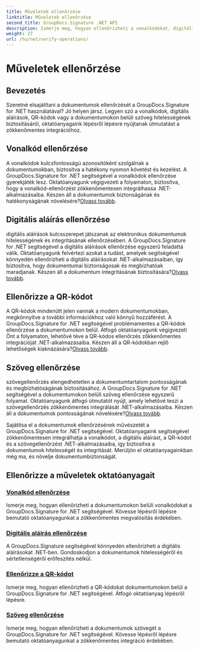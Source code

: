 ```yaml
---
title: Műveletek ellenőrzése
linktitle: Műveletek ellenőrzése
second_title: GroupDocs.Signature .NET API
description: Ismerje meg, hogyan ellenőrizheti a vonalkódokat, digitális aláírásokat, QR-kódokat és szövegeket a dokumentumokban a GroupDocs.Signature .NET segítségével. Lépésről lépésre oktatóanyagok a zökkenőmentes integráció érdekében.
weight: 27
url: /hu/net/verify-operations/
---
```


# Műveletek ellenőrzése

## Bevezetés

Szeretné elsajátítani a dokumentumok ellenőrzését a GroupDocs.Signature for .NET használatával? Jó helyen jársz. Legyen szó a vonalkódok, digitális aláírások, QR-kódok vagy a dokumentumokon belüli szöveg hitelességének biztosításáról, oktatóanyagaink lépésről lépésre nyújtanak útmutatást a zökkenőmentes integrációhoz.

## Vonalkód ellenőrzése
 A vonalkódok kulcsfontosságú azonosítóként szolgálnak a dokumentumokban, biztosítva a hatékony nyomon követést és kezelést. A GroupDocs.Signature for .NET segítségével a vonalkódok ellenőrzése gyerekjáték lesz. Oktatóanyagunk végigvezeti a folyamaton, biztosítva, hogy a vonalkód-ellenőrzést zökkenőmentesen integrálhassa .NET-alkalmazásaiba. Készen áll a dokumentumok biztonságának és hatékonyságának növelésére?[Olvass tovább](./verify-barcode/).

## Digitális aláírás ellenőrzése
 digitális aláírások kulcsszerepet játszanak az elektronikus dokumentumok hitelességének és integritásának ellenőrzésében. A GroupDocs.Signature for .NET segítségével a digitális aláírások ellenőrzése egyszerű feladattá válik. Oktatóanyagunk felvértezi azokat a tudást, amelyek segítségével könnyedén ellenőrizheti a digitális aláírásokat .NET-alkalmazásaiban, így biztosítva, hogy dokumentumai biztonságosak és megbízhatóak maradjanak. Készen áll a dokumentum integritásának biztosítására?[Olvass tovább](./verify-digital/).

## Ellenőrizze a QR-kódot
 A QR-kódok mindenütt jelen vannak a modern dokumentumokban, megkönnyítve a további információkhoz való könnyű hozzáférést. A GroupDocs.Signature for .NET segítségével problémamentes a QR-kódok ellenőrzése a dokumentumokon belül. Átfogó oktatóanyagunk végigvezeti Önt a folyamaton, lehetővé téve a QR-kódos ellenőrzés zökkenőmentes integrációját .NET-alkalmazásaiba. Készen áll a QR-kódokban rejlő lehetőségek kiaknázására?[Olvass tovább](./verify-qr-code/).

## Szöveg ellenőrzése
 szövegellenőrzés elengedhetetlen a dokumentumtartalom pontosságának és megbízhatóságának biztosításához. A GroupDocs.Signature for .NET segítségével a dokumentumokon belüli szöveg ellenőrzése egyszerű folyamat. Oktatóanyagunk átfogó útmutatót nyújt, amely lehetővé teszi a szövegellenőrzés zökkenőmentes integrálását .NET-alkalmazásaiba. Készen áll a dokumentumok pontosságának növelésére?[Olvass tovább](./verify-text/).

Sajátítsa el a dokumentumok ellenőrzésének művészetét a GroupDocs.Signature for .NET segítségével. Oktatóanyagaink segítségével zökkenőmentesen integrálhatja a vonalkódot, a digitális aláírást, a QR-kódot és a szövegellenőrzést .NET-alkalmazásaiba, így biztosítva a dokumentumok hitelességét és integritását. Merüljön el oktatóanyagainkban még ma, és növelje dokumentumbiztonságát.
## Ellenőrizze a műveletek oktatóanyagait
### [Vonalkód ellenőrzése](./verify-barcode/)
Ismerje meg, hogyan ellenőrizheti a dokumentumokon belüli vonalkódokat a GroupDocs.Signature for .NET segítségével. Kövesse lépésről lépésre bemutató oktatóanyagunkat a zökkenőmentes megvalósítás érdekében.
### [Digitális aláírás ellenőrzése](./verify-digital/)
A GroupDocs.Signature segítségével könnyedén ellenőrizheti a digitális aláírásokat .NET-ben. Gondoskodjon a dokumentumok hitelességéről és sértetlenségéről erőfeszítés nélkül.
### [Ellenőrizze a QR-kódot](./verify-qr-code/)
Ismerje meg, hogyan ellenőrizheti a QR-kódokat dokumentumokon belül a GroupDocs.Signature for .NET segítségével. Átfogó oktatóanyag lépésről lépésre.
### [Szöveg ellenőrzése](./verify-text/)
Ismerje meg, hogyan ellenőrizheti a dokumentumok szövegét a GroupDocs.Signature for .NET segítségével. Kövesse lépésről lépésre bemutató oktatóanyagunkat a zökkenőmentes integráció érdekében.